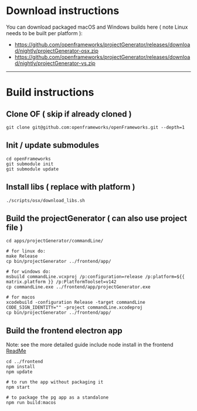 # Download instructions 
You can download packaged macOS and Windows builds here ( note Linux needs to be built per platform ):
- https://github.com/openframeworks/projectGenerator/releases/download/nightly/projectGenerator-osx.zip
- https://github.com/openframeworks/projectGenerator/releases/download/nightly/projectGenerator-vs.zip 

---------------------------------------

# Build instructions 

## Clone OF ( skip if already cloned ) 
```
git clone git@github.com:openframeworks/openFrameworks.git --depth=1
```

## Init / update submodules 
```
cd openFrameworks
git submodule init
git submodule update
```

## Install libs ( replace with platform )
`./scripts/osx/download_libs.sh`

## Build the projectGenerator ( can also use project file ) 
```
cd apps/projectGenerator/commandLine/

# for linux do:
make Release
cp bin/projectGenerator ../frontend/app/

# for windows do:
msbuild commandLine.vcxproj /p:configuration=release /p:platform=${{ matrix.platform }} /p:PlatformToolset=v142
cp commandLine.exe ../frontend/app/projectGenerator.exe

# for macos 
xcodebuild -configuration Release -target commandLine CODE_SIGN_IDENTITY="" -project commandLine.xcodeproj
cp bin/projectGenerator ../frontend/app/
```

## Build the frontend electron app 
Note: see the more detailed guide include node install in the frontend [ReadMe](frontend/ReadMe.md)
```
cd ../frontend
npm install 
npm update

# to run the app without packaging it 
npm start

# to package the pg app as a standalone
npm run build:macos 
```
